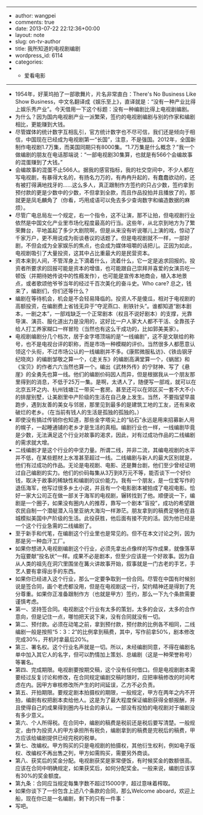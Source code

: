 - ---
- author: wangpei
- comments: true
- date: 2013-07-22 22:12:36+00:00
- layout: note
- slug: on-tv-author
- title: 我所知道的电视剧编剧
- wordpress_id: 6114
- categories:
- - 爱看电影
- ---
- 1954年，好莱坞拍了一部歌舞片，片名非常直白：There's No Business Like Show Business，中文名翻译成《娱乐至上》，直译就是：“没有一种产业比得上娱乐秀产业”。今天借用一下这个标题：没有一种编剧比得上电视剧编剧。
- 为什么？因为国内电视剧产业一派繁荣，签约的电视剧编剧与别的作家和编剧相比，更能赚到大钱。
- 尽管媒体的统计数字互相乱引，官方统计数字也不尽可信，我们还是倾向于相信，中国现在已经成为电视剧第一“长国”，注意，不是强国。2012年，全国新制作电视剧1.7万集，而美国同期只有8000集。“1.7万集是什么概念？”我一个做编剧的朋友在电话那端说：“一部电视剧30集算，也就是有566个会编故事的混蛋赚到了大钱。”
- 会编故事的混蛋不止566人。据我的感官指标，我的社交空间中，不少人都在写电视剧，有暴得大名的，有扬名力万的，有冉冉升起的，有蠢蠢欲动的，还有被打得满地找牙的……这么多人，真正跟制作方签约的只占少数，签约拿到预付款的更是少数中的少数，不但拿到全款，而且作品投拍并且播放了的，那就更是凤毛麟角了（你看，巧用成语可以免去多少查询数字和编造数据的麻烦）。
- 尽管广电总局左一个规定，右一个指令，这不让演，那不让拍，但电视剧行业依然是中国文化产业里市场化程度最高的行当。这些年，从北京到地方为了繁荣舞台，平地盖起了多少大剧院啊，但是从来没有听说哪儿上演的戏，惊动了千家万户，更不用说成为街谈巷议的话题了。但是电视剧就不一样，一部好剧，不但会成为全家娱乐的焦点，也会成为媒体咀嚼的话把儿。正因为如此，电视剧吸引了大量投资，这其中占比重最大的是民营资本。
- 资本来到人间，不管浑身上下滴着什么，流着什么，它一定是追求回报的。投资者所要求的回报可能是资本的增值，也可能跟自己崇拜并喜爱的女演员吃一顿饭（并期待她传说中的性瘾发作），也可能是宣传本地商会，植入本地景点，或者歌颂他爷爷当年的经过千百次美化的奋斗史。Who care? 总之，钱来了，编剧们，你们还等什么？
- 编剧在等待机会，机会是不会轻易降临的。投资人不是傻瓜，相对于电视剧的高额投资，在编剧费上省钱无异于“夺泥燕口、削铁针头”。谁都知道“剧本剧本，一剧之本”，一部戏缺乏一个正常剧本（权且不说好剧本）的支撑，光靠导演、演员、服化道出力是没用的，这好比一户人家大人都不干活、全靠孩子给人打工养家糊口一样冒险（当然也有这么干成功的，比如郭美美家）。
- 电视剧编剧分几个档次，居于金字塔顶端的是“一线编剧”，这不是文联给的称号，也不是电视台评的职称，而是市场一种模糊的评价。当然很多人都愿意认领这个头衔，不过市场公认的一线编剧并不多。《康熙微服私访》、《铁齿钢牙纪晓岚》的编剧邹敬之算一个，《走关东》的编剧高满堂算一个，《蜗居》和《宝贝》的作者六六当然也算一个。编出《武林外传》的宁财神、写了《悬崖》的全勇先也算一线。他们的编剧价码因人而异，但是根据我从一个朋友那里得到的消息，不低于25万一集。是啊，太诱人了，随便写一部戏，就可以在北京五环之内、杭州钱塘江一带买一套房。甚至还可以在郊区买一套不大不小的排屋别墅，让美剧里中产阶级的生活在自己身上发生。当然，不要指望早晨跑步，遇到友善的美女与邻居，那里见到最多的是建筑工地的工友，还有来收破烂的老乡。（在当前有钱人的生活是孤独的孤独的。）
- 即使没有搞过传销你也知道，那些金字塔尖上的“钻石”永远是用来招募新人用的幌子，一起睡通铺的老乡才是生活的真相。编剧行业也一样，一线编剧毕竟是少数，无法满足这个行业对故事的渴求，因此，对有过成功作品的二线编剧的需求就大增。
- 二线编剧才是这个行业的中坚力量。所谓二线，并非二流，其编电视剧的水平并不低，在某些题材上水准甚至超过一线。二线编剧与新人的最大区别就是，他们有过成功的作品。无论是电视剧、电影、还是舞台剧，他们至少曾经证明过自己编剧的实力。他们的价码每集从3万到8万元不等，能否谈下一个好价钱，取决于故事的稀缺性和编剧的议价能力。我有一个朋友，是一位爱写作的退伍海军，他写过很多乡土小说，并且有一个电影剧本被拍成了电视电影。恰好一家大公司正在做一部关于海军的电视剧，辗转找到了他。顺便说一下，编剧是一个圈子，如果没有圈内人的推荐，靠写一个剧本“盲投”，成功的希望跟农民自制一个潜艇潜入马里亚纳大海沟一样渺茫。朋友拿到的稿费足够他在县城模拟美国中产阶级的生活。此役获胜，他后面有接不完的活。因为他已经是一个这个行业急需的二线编剧了。
- 至于新手和代笔，在编剧这个行业里也是常见的。但不在本文讨论之列，因为那是另一种血汗工厂。
- 如果你想进入电视剧编剧这个行业，必须先拿出点像样的写作成果，就像落草为寇要献“投名状”一样。成果不必是剧本，但至少应该是一个好故事。因为自从人类的祖先在洞穴里围坐在篝火讲故事开始，叙事就是一门古老的手艺，手艺人要有拿得出手的东西。
- 如果你已经进入这个行业，那么一定要争取到一份合同。尽管在中国有时候别说是签合同，画个老虎都没用，但是在电视剧这一行，契约精神还是得到了充分尊重。如果你正准备跟制作方（也就是甲方）签约，那么一下九个条款需要谨慎考虑。
- 第一、坚持签合同。电视剧这个行业有太多的策划，太多的会议，太多的合作意向，但是记住一点，哪怕把天说下来，没有合同就没有一切。
- 第二、预付款。必须在动笔之前，拿到预付款，预付款的比例各不相同，二线编剧一般是按照“5：3：2”的比例拿到稿费，其中，写作前拿50%，剧本修改完成30%，开机时拿最后20%。
- 第三、署名权。这个行业名声就是一切。所以，未经编剧同意，不得在编剧名单中加入其它人的名字，但可以酌情加上策划、总编剧（这是一种荣誉称号）等署名。
- 第四、完成期限。电视剧要按期交稿，这个没有任何借口。但是电视剧剧本需要经过反复讨论和修改，在合同规定编剧交稿时限时，应把审稿修改的时间考虑在内。因甲方审核修改所产生的时间延误，乙方不必负责。
- 第五、开拍期限。要规定剧本拍摄权的期限，一般规定，甲方在两年之内不开拍，编剧有权把剧本卖给他人。这是为了最大程度保证编剧获得全额报酬，并且使得自己的成果得到圈内与社会的承认。一部没有投拍的电视剧对于编剧没有多少意义。
- 第六、个人所得税。在合同中，编剧的稿费是税前还是税后要写清楚。一般规定，由作为投资人的甲方承担所有税负，编剧拿到的稿费是完税后的稿费，甲方应该给编剧提供已经完税的税单。
- 第七、改编权。甲方购买的只是电视剧的拍摄权，其他衍生权利，例如电子版权、改编权不再出售之列，甲方如需购买，需要另外商谈。
- 第八、获奖后的奖金分配。电视剧获奖是家常便饭，有时候奖金的数额很高。应该在合同中明确规定，如果获奖后，如何分配奖金。一般来说，编剧应该享有30%的奖金额度。
- 第九条：合同应当规定每集字数不超过15000字，超过意味着榨取。
- 如果你谈下了一份包含上述八个条款的合同，那么Welcome aboard，欢迎上船，现在你已是一名编剧，剩下的只有一件事：
- 写吧。
